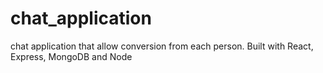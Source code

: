 # chat_application
chat application that allow conversion from each person. Built with React, Express, MongoDB and Node
